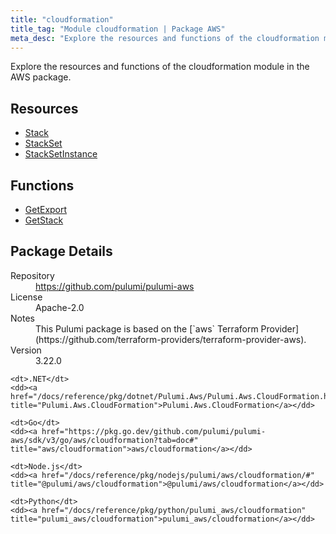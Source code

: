 ```yaml
---
title: "cloudformation"
title_tag: "Module cloudformation | Package AWS"
meta_desc: "Explore the resources and functions of the cloudformation module in the AWS package."
---
```


<!-- WARNING: this file was generated by Pulumi Docs Generator. -->
<!-- Do not edit by hand unless you're certain you know what you are doing! -->

Explore the resources and functions of the cloudformation module in the AWS package.

<h2 id="resources">Resources</h2>
<ul class="api">
    <li><a href="stack" title="Stack"><span class="symbol resource"></span>Stack</a></li>
    <li><a href="stackset" title="StackSet"><span class="symbol resource"></span>StackSet</a></li>
    <li><a href="stacksetinstance" title="StackSetInstance"><span class="symbol resource"></span>StackSetInstance</a></li>
</ul>

<h2 id="functions">Functions</h2>
<ul class="api">
    <li><a href="getexport" title="GetExport"><span class="symbol function"></span>GetExport</a></li>
    <li><a href="getstack" title="GetStack"><span class="symbol function"></span>GetStack</a></li>
</ul>

<h2 id="package-details">Package Details</h2>
<dl class="package-details">
	<dt>Repository</dt>
	<dd><a href="https://github.com/pulumi/pulumi-aws">https://github.com/pulumi/pulumi-aws</a></dd>
	<dt>License</dt>
	<dd>Apache-2.0</dd>
	<dt>Notes</dt>
	<dd>This Pulumi package is based on the [`aws` Terraform Provider](https://github.com/terraform-providers/terraform-provider-aws).</dd>
	<dt>Version</dt>
	<dd>3.22.0</dd>
</dl>



<dl class="tabular">

    <dt>.NET</dt>
    <dd><a href="/docs/reference/pkg/dotnet/Pulumi.Aws/Pulumi.Aws.CloudFormation.html" title="Pulumi.Aws.CloudFormation">Pulumi.Aws.CloudFormation</a></dd>

    <dt>Go</dt>
    <dd><a href="https://pkg.go.dev/github.com/pulumi/pulumi-aws/sdk/v3/go/aws/cloudformation?tab=doc#" title="aws/cloudformation">aws/cloudformation</a></dd>

    <dt>Node.js</dt>
    <dd><a href="/docs/reference/pkg/nodejs/pulumi/aws/cloudformation/#" title="@pulumi/aws/cloudformation">@pulumi/aws/cloudformation</a></dd>

    <dt>Python</dt>
    <dd><a href="/docs/reference/pkg/python/pulumi_aws/cloudformation" title="pulumi_aws/cloudformation">pulumi_aws/cloudformation</a></dd>

</dl>

